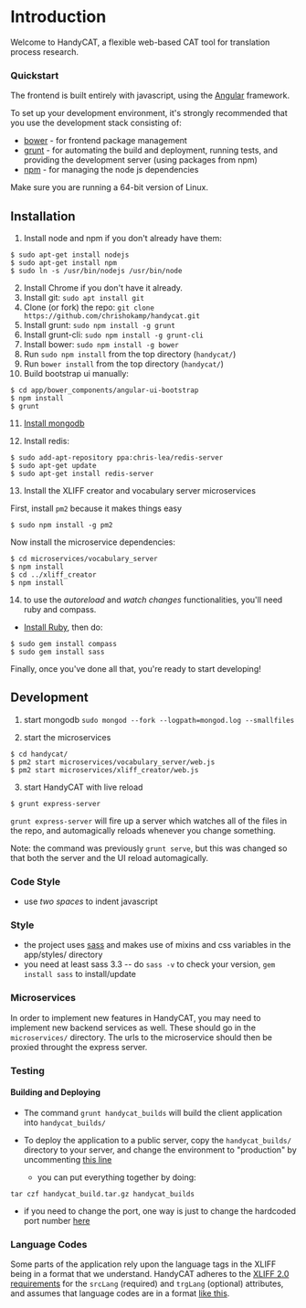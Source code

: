 # Introduction

Welcome to HandyCAT, a flexible web-based CAT tool for translation process research.

### Quickstart

The frontend is built entirely with javascript, using the [Angular](http://angularjs.org/) framework.     

To set up your development environment, it's strongly recommended that you use the development stack consisting of:      

* [bower](http://bower.io/) - for frontend package management
* [grunt](http://gruntjs.com/) - for automating the build and deployment, running tests, and providing the development server (using packages from npm)
* [npm](https://www.npmjs.org/) - for managing the node js dependencies     

Make sure you are running a 64-bit version of Linux.

## Installation    

1. Install node and npm if you don't already have them:
  ```
  $ sudo apt-get install nodejs
  $ sudo apt-get install npm
  $ sudo ln -s /usr/bin/nodejs /usr/bin/node
  ```
  
2. Install Chrome if you don't have it already.
3. Install git: `sudo apt install git`
4. Clone (or fork) the repo: `git clone https://github.com/chrishokamp/handycat.git`
5. Install grunt: `sudo npm install -g grunt`
6. Install grunt-cli: `sudo npm install -g grunt-cli`
7. Install bower: `sudo npm install -g bower`
8. Run `sudo npm install` from the top directory (`handycat/`)
9. Run `bower install` from the top directory (`handycat/`)
10. Build bootstrap ui manually:
  ```
  $ cd app/bower_components/angular-ui-bootstrap
  $ npm install
  $ grunt
  ```

11. [Install mongodb](https://docs.mongodb.com/manual/tutorial/install-mongodb-on-ubuntu/)

12. Install redis:
  ```
  $ sudo add-apt-repository ppa:chris-lea/redis-server
  $ sudo apt-get update
  $ sudo apt-get install redis-server
  ```

13. Install the XLIFF creator and vocabulary server microservices

First, install `pm2` because it makes things easy
  ```
  $ sudo npm install -g pm2
  ```

Now install the microservice dependencies:
  ```
  $ cd microservices/vocabulary_server
  $ npm install
  $ cd ../xliff_creator
  $ npm install
  ```

14. to use the *autoreload* and *watch changes* functionalities, you'll need ruby and compass.   
  * [Install Ruby](https://www.ruby-lang.org/en/installation/), then do:
  ```
  $ sudo gem install compass
  $ sudo gem install sass
  ```  
  <!--* make sure that your ruby installation's bin/ folder is on your `$PATH`-->
 
 
Finally, once you've done all that, you're ready to start developing!

## Development

1. start mongodb `sudo mongod --fork --logpath=mongod.log --smallfiles`

2. start the microservices
  ```
  $ cd handycat/
  $ pm2 start microservices/vocabulary_server/web.js
  $ pm2 start microservices/xliff_creator/web.js
  ```

3. start HandyCAT with live reload
  ```
  $ grunt express-server
  ```

`grunt express-server` will fire up a server which watches all of the files in the repo, and automagically reloads whenever you change something. 

Note: the command was previously `grunt serve`, but this was changed so that both the server and the UI reload automagically.


### Code Style
* use *two spaces* to indent javascript

### Style

* the project uses [sass](http://sass-lang.com/) and makes use of mixins and css variables in the app/styles/ directory
* you need at least sass 3.3 -- do `sass -v` to check your version, `gem install sass` to install/update

### Microservices   

In order to implement new features in HandyCAT, you may need to implement new backend services as well. These should 
go in the `microservices/` directory. The urls to the microservice should then be proxied throught the express server.

### Testing

#### Building and Deploying

* The command `grunt handycat_builds` will build the client application into `handycat_builds/`

* To deploy the application to a public server, copy the `handycat_builds/` directory to your server,
and change the environment to "production" by uncommenting [this line](https://github.com/chrishokamp/handycat/blob/master/web.js#L35)
    - you can put everything together by doing:
    
```
tar czf handycat_build.tar.gz handycat_builds
```
* if you need to change the port, one way is just to change the hardcoded port number [here](https://github.com/chrishokamp/handycat/blob/master/web.js#L451)


### Language Codes
Some parts of the application rely upon the language tags in the XLIFF being in a format that we understand. HandyCAT adheres to the [XLIFF 2.0 requirements](http://docs.oasis-open.org/xliff/xliff-core/v2.0/os/xliff-core-v2.0-os.html#srclang) for the `srcLang` (required) and `trgLang` (optional) attributes, and assumes that language codes are in a format [like this](http://tools.ietf.org/html/bcp47#appendix-A).
